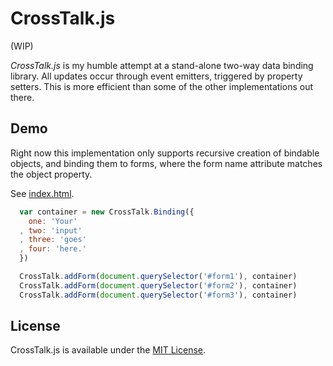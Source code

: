 # CrossTalk.js

(WIP)

_CrossTalk.js_ is my humble attempt at a stand-alone two-way data binding library. All updates occur through event emitters, triggered by property setters. This is more efficient than some of the other implementations out there.

## Demo

Right now this implementation only supports recursive creation of bindable objects, and binding them to forms, where the form name attribute matches the object property.

See [index.html](//github.com/rm-rf-etc/crosstalk/blob/master/index.html).
``` javascript
  var container = new CrossTalk.Binding({
    one: 'Your'
  , two: 'input'
  , three: 'goes'
  , four: 'here.'
  })

  CrossTalk.addForm(document.querySelector('#form1'), container)
  CrossTalk.addForm(document.querySelector('#form2'), container)
  CrossTalk.addForm(document.querySelector('#form3'), container)
```

## License

CrossTalk.js is available under the [MIT License](//github.com/rm-rf-etc/crosstalk/blob/master/LICENSE.txt).
